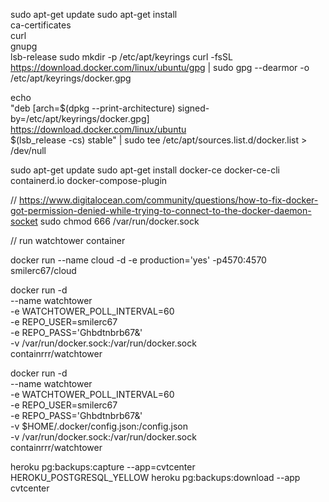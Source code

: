 sudo apt-get update
sudo apt-get install \
    ca-certificates \
    curl \
    gnupg \
    lsb-release
sudo mkdir -p /etc/apt/keyrings
curl -fsSL https://download.docker.com/linux/ubuntu/gpg | sudo gpg --dearmor -o /etc/apt/keyrings/docker.gpg

echo \
"deb [arch=$(dpkg --print-architecture) signed-by=/etc/apt/keyrings/docker.gpg] https://download.docker.com/linux/ubuntu \
$(lsb_release -cs) stable" | sudo tee /etc/apt/sources.list.d/docker.list > /dev/null

sudo apt-get update
sudo apt-get install docker-ce docker-ce-cli containerd.io docker-compose-plugin

// https://www.digitalocean.com/community/questions/how-to-fix-docker-got-permission-denied-while-trying-to-connect-to-the-docker-daemon-socket
sudo chmod 666 /var/run/docker.sock

// run watchtower container

docker run --name cloud -d -e production='yes' -p4570:4570 smilerc67/cloud

docker run -d \
    --name watchtower \
    -e WATCHTOWER_POLL_INTERVAL=60 \
    -e REPO_USER=smilerc67 \
    -e REPO_PASS='Ghbdtnbrb67&' \
    -v /var/run/docker.sock:/var/run/docker.sock \
    containrrr/watchtower


docker run -d \
    --name watchtower \
    -e WATCHTOWER_POLL_INTERVAL=60 \
    -e REPO_USER=smilerc67 \
    -e REPO_PASS='Ghbdtnbrb67&' \
    -v $HOME/.docker/config.json:/config.json \
    -v /var/run/docker.sock:/var/run/docker.sock \
    containrrr/watchtower

heroku pg:backups:capture --app=cvtcenter HEROKU_POSTGRESQL_YELLOW
heroku pg:backups:download --app cvtcenter

